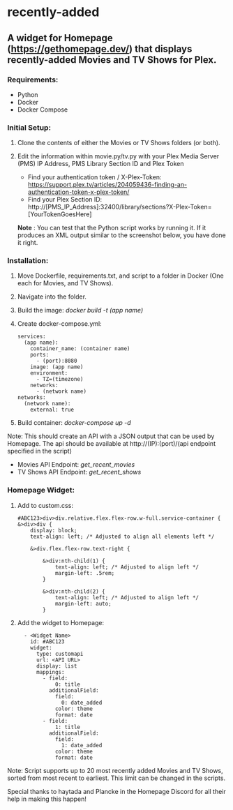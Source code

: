 # recently-added

## A widget for Homepage (https://gethomepage.dev/) that displays recently-added Movies and TV Shows for Plex.

### Requirements:
 - Python
 - Docker
 - Docker Compose

### Initial Setup:
1. Clone the contents of either the Movies or TV Shows folders (or both).
2. Edit the information within movie.py/tv.py with your Plex Media Server (PMS) IP Address, PMS Library Section ID and Plex Token
     - Find your authentication token / X-Plex-Token: https://support.plex.tv/articles/204059436-finding-an-authentication-token-x-plex-token/
     - Find your Plex Section ID: http://[PMS_IP_Address]:32400/library/sections?X-Plex-Token=[YourTokenGoesHere]

    __Note__ : You can test that the Python script works by running it. If it produces an XML output similar to the screenshot below, you have done it right.


### Installation:
1. Move Dockerfile, requirements.txt, and script to a folder in Docker (One each for Movies, and TV Shows).
2. Navigate into the folder.
3. Build the image: _docker build -t (app name)_
4. Create docker-compose.yml:

    ```{version: "3.3"
    services:
      (app name):
        container_name: (container name)
        ports:
          - (port):8080
        image: (app name)
        environment:
          - TZ=(timezone)
        networks:
          - (network name)
    networks:
      (network name):
        external: true
5. Build container: *docker-compose up -d*

Note: This should create an API with a JSON output that can be used by Homepage. The api should be available at http://(IP):(port)/(api endpoint specified in the script)
  - Movies API Endpoint: *get_recent_movies*
  - TV Shows API Endpoint: *get_recent_shows*

### Homepage Widget:
1. Add to custom.css:

    ``` 
    #ABC123>div>div.relative.flex.flex-row.w-full.service-container {
    &>div>div {
        display: block;
        text-align: left; /* Adjusted to align all elements left */

        &>div.flex.flex-row.text-right {

            &>div:nth-child(1) {
                text-align: left; /* Adjusted to align left */
                margin-left: .5rem;
            }

            &>div:nth-child(2) {
                text-align: left; /* Adjusted to align left */
                margin-left: auto;
            }

2. Add the widget to Homepage:

    ```
      - <Widget Name>
        id: #ABC123
        widget:
          type: customapi
          url: <API URL>
          display: list
          mappings:
            - field:
                0: title
              additionalField:
                field:
                  0: date_added
                color: theme
                format: date
            - field:
                1: title
              additionalField:
                field:
                  1: date_added
                color: theme
                format: date

Note: Script supports up to 20 most recently added Movies and TV Shows, sorted from most recent to earliest. This limit can be changed in the scripts.

Special thanks to haytada and Plancke in the Homepage Discord for all their help in making this happen! 